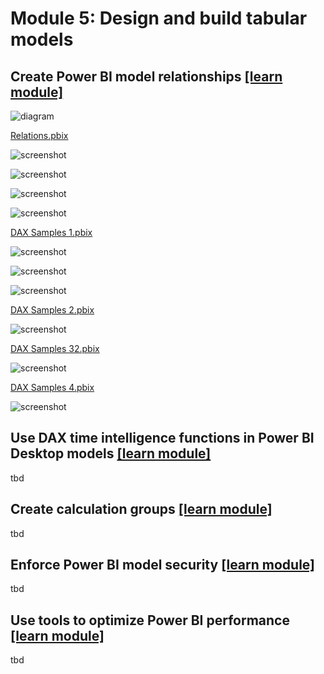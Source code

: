# Module 5: Design and build tabular models

## Create Power BI model relationships [[learn module]](https://learn.microsoft.com/training/modules/create-power-bi-model-relationships)

![diagram](/whiteboards/Module-05/Relations.png)

[Relations.pbix](/demo/Module-05-assets/Relations.pbix)

![screenshot](/whiteboards/Module-05/1.%20Relation%20importance.png)

![screenshot](/whiteboards/Module-05/2.%20Many-to-many%20dimensions.png)

![screenshot](/whiteboards/Module-05/3.%20Many-to-many%20facts.png)

![screenshot](/whiteboards/Module-05/4.%20Bi-directional%20relationships.png)

[DAX Samples 1.pbix](/demo/Module-05-assets/DAX%20Samples%201.pbix)

![screenshot](/whiteboards/Module-05/Related.png)

![screenshot](/whiteboards/Module-05/Userelationship.png)

![screenshot](/whiteboards/Module-05/Crossfilter.png)

[DAX Samples 2.pbix](/demo/Module-05-assets/DAX%20Samples%202.pbix)

![screenshot](/whiteboards/Module-05/CombineValues.png)

[DAX Samples 32.pbix](/demo/Module-05-assets/DAX%20Samples%203.pbix)

![screenshot](/whiteboards/Module-05/Treatas.png)

[DAX Samples 4.pbix](/demo/Module-05-assets/DAX%20Samples%204.pbix)

![screenshot](/whiteboards/Module-05/Parent-Child.png)

## Use DAX time intelligence functions in Power BI Desktop models [[learn module]](https://learn.microsoft.com/training/modules/dax-power-bi-time-intelligence)

tbd

## Create calculation groups [[learn module]](https://learn.microsoft.com/training/modules/create-calculation-groups)

tbd

## Enforce Power BI model security [[learn module]](https://learn.microsoft.com/training/modules/enforce-power-bi-model-security)

tbd

## Use tools to optimize Power BI performance [[learn module]](https://learn.microsoft.com/training/modules/use-tools-optimize-power-bi-performance)

tbd
